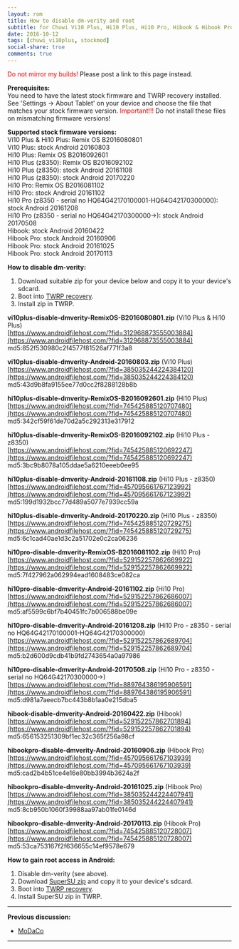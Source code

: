 ```yaml
---
layout: rom
title: How to disable dm-verity and root
subtitle: for Chuwi Vi10 Plus, Hi10 Plus, Hi10 Pro, Hibook & Hibook Pro
date: 2016-10-12
tags: [chuwi_vi10plus, stockmod]
social-share: true
comments: true
---
```


<span style="color:#FF0000;">Do not mirror my builds!</span> Please post a link to this page instead.

**Prerequisites:**  
You need to have the latest stock firmware and TWRP recovery installed. See 'Settings -> About Tablet' on your device and choose the file that matches your stock firmware version. <span style="color:#FF0000;">Important!!!</span> Do not install these files on mismatching firmware versions!

**Supported stock firmware versions:**  
Vi10 Plus & Hi10 Plus: Remix OS B2016080801  
Vi10 Plus: stock Android 20160803  
Hi10 Plus: Remix OS B2016092601  
Hi10 Plus (z8350): Remix OS B2016092102  
Hi10 Plus (z8350): stock Android 20161108  
Hi10 Plus (z8350): stock Android 20170220  
Hi10 Pro: Remix OS B2016081102  
Hi10 Pro: stock Android 20161102  
Hi10 Pro (z8350 - serial no HQ64G42170100001-HQ64G42170300000): stock Android 20161208  
Hi10 Pro (z8350 - serial no HQ64G42170300000->): stock Android 20170508  
Hibook: stock Android 20160422  
Hibook Pro: stock Android 20160906  
Hibook Pro: stock Android 20161025  
Hibook Pro: stock Android 20170113  

**How to disable dm-verity:**

1. Download suitable zip for your device below and copy it to your device's sdcard.
2. Boot into [TWRP recovery](/devices/chuwi_vi10plus/TWRP).
3. Install zip in TWRP.

**vi10plus-disable-dmverity-RemixOS-B2016080801.zip** (Vi10 Plus & Hi10 Plus)  
[https://www.androidfilehost.com/?fid=312968873555003884](https://www.androidfilehost.com/?fid=312968873555003884)  
md5:852f530980c2f4577f81526af771f3a8

**vi10plus-disable-dmverity-Android-20160803.zip** (Vi10 Plus)  
[https://www.androidfilehost.com/?fid=385035244224384120](https://www.androidfilehost.com/?fid=385035244224384120)  
md5:43d9b8fa9155ee77d0cc2f8288128b8b

**hi10plus-disable-dmverity-RemixOS-B2016092601.zip** (Hi10 Plus)  
[https://www.androidfilehost.com/?fid=745425885120707480](https://www.androidfilehost.com/?fid=745425885120707480)  
md5:342cf59f61de70d2a5c292313e317912

**hi10plus-disable-dmverity-RemixOS-B2016092102.zip** (Hi10 Plus - z8350)  
[https://www.androidfilehost.com/?fid=745425885120692247](https://www.androidfilehost.com/?fid=745425885120692247)  
md5:3bc9b8078a105ddae5a6210eeeb0ee95

**hi10plus-disable-dmverity-Android-20161108.zip** (Hi10 Plus - z8350)  
[https://www.androidfilehost.com/?fid=457095661767123992](https://www.androidfilehost.com/?fid=457095661767123992)  
md5:199d1932bcc77d489a5077e7939cc59a

**hi10plus-disable-dmverity-Android-20170220.zip** (Hi10 Plus - z8350)  
[https://www.androidfilehost.com/?fid=745425885120729275](https://www.androidfilehost.com/?fid=745425885120729275)  
md5:6c1cad40ae1d3c2a51702e0c2ca06236

**hi10pro-disable-dmverity-RemixOS-B2016081102.zip** (Hi10 Pro)  
[https://www.androidfilehost.com/?fid=529152257862669922](https://www.androidfilehost.com/?fid=529152257862669922)  
md5:7f427962a062994ead1608483ce082ca

**hi10pro-disable-dmverity-Android-20161102.zip** (Hi10 Pro)  
[https://www.androidfilehost.com/?fid=529152257862686007](https://www.androidfilehost.com/?fid=529152257862686007)  
md5:af5599c6bf7b40451fc7b006588be09e

**hi10pro-disable-dmverity-Android-20161208.zip** (Hi10 Pro - z8350 - serial no HQ64G42170100001-HQ64G42170300000)  
[https://www.androidfilehost.com/?fid=529152257862689704](https://www.androidfilehost.com/?fid=529152257862689704)  
md5:b2d600d9cdb41b9fd2743654a0a97986

**hi10pro-disable-dmverity-Android-20170508.zip** (Hi10 Pro - z8350 - serial no HQ64G42170300000->)  
[https://www.androidfilehost.com/?fid=889764386195906591](https://www.androidfilehost.com/?fid=889764386195906591)  
md5:d981a7aeecb7bc443b8b1aa0e215dba5

**hibook-disable-dmverity-Android-20160422.zip** (Hibook)  
[https://www.androidfilehost.com/?fid=529152257862701894](https://www.androidfilehost.com/?fid=529152257862701894)  
md5:656153251309bf1ec32c365f256a98cf

**hibookpro-disable-dmverity-Android-20160906.zip** (Hibook Pro)  
[https://www.androidfilehost.com/?fid=457095661767103939](https://www.androidfilehost.com/?fid=457095661767103939)  
md5:cad2b4b51ce4e16e80bb3994b3624a2f

**hibookpro-disable-dmverity-Android-20161025.zip** (Hibook Pro)  
[https://www.androidfilehost.com/?fid=385035244224407941](https://www.androidfilehost.com/?fid=385035244224407941)  
md5:8cb950b1060f39988aa97ab01fe0146d

**hibookpro-disable-dmverity-Android-20170113.zip** (Hibook Pro)  
[https://www.androidfilehost.com/?fid=745425885120728007](https://www.androidfilehost.com/?fid=745425885120728007)  
md5:53ca753167f2f636655c14ef9578e679

**How to gain root access in Android:**

1. Disable dm-verity (see above).
2. Download [SuperSU zip](http://download.chainfire.eu/supersu-stable) and copy it to your device's sdcard.
3. Boot into [TWRP recovery](/devices/chuwi_vi10plus/TWRP).
4. Install SuperSU zip in TWRP.

----

**Previous discussion:**

- [MoDaCo](http://www.modaco.com/forums/topic/377884-howto-disable-dm-verity-and-root/)

----
